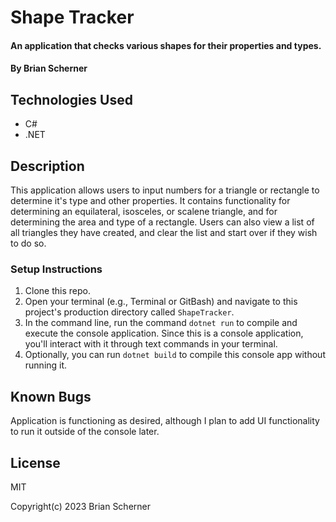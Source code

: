 # Shape Tracker

#### An application that checks various shapes for their properties and types.

#### By Brian Scherner

## Technologies Used

* C#
* .NET

## Description

This application allows users to input numbers for a triangle or rectangle to determine it's type and other properties. It contains functionality for determining an equilateral, isosceles, or scalene triangle, and for determining the area and type of a rectangle. Users can also view a list of all triangles they have created, and clear the list and start over if they wish to do so.

### Setup Instructions

1. Clone this repo.
2. Open your terminal (e.g., Terminal or GitBash) and navigate to this project's production directory called `ShapeTracker`.
3. In the command line, run the command `dotnet run` to compile and execute the console application. Since this is a console application, you'll interact with it through text commands in your terminal.
4. Optionally, you can run `dotnet build` to compile this console app without running it.

## Known Bugs

Application is functioning as desired, although I plan to add UI functionality to run it outside of the console later.

## License

MIT

Copyright(c) 2023 Brian Scherner

